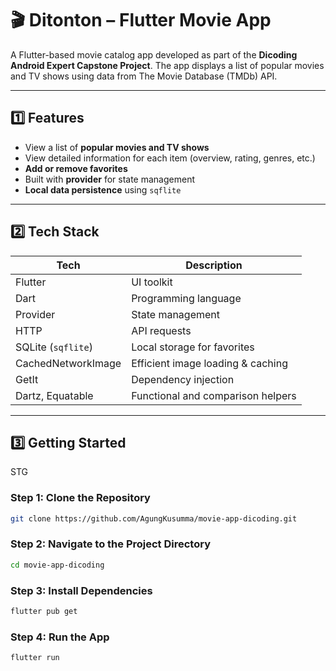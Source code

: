 # 🎬 Ditonton – Flutter Movie App

A Flutter-based movie catalog app developed as part of the **Dicoding Android Expert Capstone Project**. The app displays a list of popular movies and TV shows using data from The Movie Database (TMDb) API.

---

## 1️⃣ Features

- View a list of **popular movies and TV shows**
- View detailed information for each item (overview, rating, genres, etc.)
- **Add or remove favorites**
- Built with **provider** for state management
- **Local data persistence** using `sqflite`

---

## 2️⃣ Tech Stack

| Tech               | Description                           |
|--------------------|---------------------------------------|
| Flutter            | UI toolkit                            |
| Dart               | Programming language                  |
| Provider           | State management                      |
| HTTP               | API requests                          |
| SQLite (`sqflite`) | Local storage for favorites           |
| CachedNetworkImage | Efficient image loading & caching     |
| GetIt              | Dependency injection                  |
| Dartz, Equatable   | Functional and comparison helpers     |

---

## 3️⃣ Getting Started
STG
### Step 1: Clone the Repository

```bash
git clone https://github.com/AgungKusumma/movie-app-dicoding.git
```

### Step 2: Navigate to the Project Directory

```bash
cd movie-app-dicoding
```

### Step 3: Install Dependencies

```bash
flutter pub get
```

### Step 4: Run the App

```bash
flutter run
```
